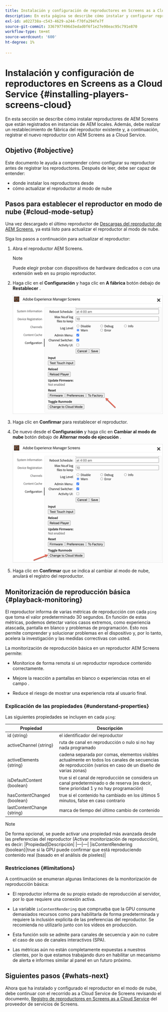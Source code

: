 ```yaml
---
title: Instalación y configuración de reproductores en Screens as a Cloud Service
description: En esta página se describe cómo instalar y configurar reproductores en Screens as a Cloud Service.
exl-id: a022738a-c543-4629-a244-f70fa294fe7f
source-git-commit: 3367977496d3edad0f6f1e27e98eac95c791e870
workflow-type: tm+mt
source-wordcount: '600'
ht-degree: 1%

---
```


# Instalación y configuración de reproductores en Screens as a Cloud Service {#installing-players-screens-cloud}

En esta sección se describe cómo instalar reproductores de AEM Screens que están registrados en instancias de AEM locales. Además, debe realizar un restablecimiento de fábrica del reproductor existente y, a continuación, registrar el nuevo reproductor con AEM Screens as a Cloud Service.

## Objetivo {#objective}

Este documento le ayuda a comprender cómo configurar su reproductor antes de registrar los reproductores. Después de leer, debe ser capaz de entender:

* donde instalar los reproductores desde
* cómo actualizar el reproductor al modo de nube

## Pasos para establecer el reproductor en modo de nube {#cloud-mode-setup}

Una vez descargado el último reproductor de [Descargas del reproductor de AEM Screens](https://download.macromedia.com/screens/), ya está listo para actualizar el reproductor al modo de nube.

Siga los pasos a continuación para actualizar el reproductor:

1. Abra el reproductor AEM Screens.

   >[!NOTE]
   >Puede elegir probar con dispositivos de hardware dedicados o con una extensión web en su propio reproductor.

1. Haga clic en el **Configuración** y haga clic en **A fábrica** botón debajo de **Restablecer** .

   ![image](/help/screens-cloud/assets/player/installplayer-2.png)

1. Haga clic en **Confirmar** para restablecer el reproductor.

1. De nuevo desde el **Configuración** y haga clic en **Cambiar al modo de nube** botón debajo de **Alternar modo de ejecución** .

   ![image](/help/screens-cloud/assets/player/installplayer-1.png)

1. Haga clic en **Confirmar** que se indica al cambiar al modo de nube, anulará el registro del reproductor.

## Monitorización de reproducción básica {#playback-monitoring}

El reproductor informa de varias métricas de reproducción con cada `ping` que toma el valor predeterminado 30 segundos. En función de estas métricas, podemos detectar varios casos extremos, como experiencia atascada, pantalla en blanco y problemas de programación. Esto nos permite comprender y solucionar problemas en el dispositivo y, por lo tanto, acelera la investigación y las medidas correctivas con usted.

La monitorización de reproducción básica en un reproductor AEM Screens permite:

* Monitorice de forma remota si un reproductor reproduce contenido correctamente.

* Mejore la reacción a pantallas en blanco o experiencias rotas en el campo .

* Reduce el riesgo de mostrar una experiencia rota al usuario final.

### Explicación de las propiedades {#understand-properties}

Las siguientes propiedades se incluyen en cada `ping`:

| Propiedad | Descripción |
|---|---|
| id {string} | el identificador del reproductor |
| activeChannel {string} | ruta de canal en reproducción o nulo si no hay nada programado |
| activeElements {string} | cadena separada por comas, elementos visibles actualmente en todos los canales de secuencias de reproducción (varios en caso de un diseño de varias zonas) |
| isDefaultContent {boolean} | true si el canal de reproducción se considera un canal predeterminado o de reserva (es decir, tiene prioridad 1 y no hay programación) |
| hasContentChanged {boolean} | true si el contenido ha cambiado en los últimos 5 minutos, false en caso contrario |
| lastContentChange {string} | marca de tiempo del último cambio de contenido |

>[!NOTE]
>De forma opcional, se puede activar una propiedad más avanzada desde las preferencias del reproductor (Activar monitorización de reproducción), es decir:
>|Propiedad|Descripción|
>|—|—|
>|isContentRendering {boolean}|true si la GPU puede confirmar que está reproduciendo contenido real (basado en el análisis de píxeles)|

### Restricciones     {#limitations}

A continuación se enumeran algunas limitaciones de la monitorización de reproducción básica:

* El reproductor informa de su propio estado de reproducción al servidor, por lo que requiere una conexión activa.

* La variable `isContentRendering` que comprueba que la GPU consume demasiados recursos como para habilitarla de forma predeterminada y requiere la inclusión explícita de las preferencias del reproductor. Se recomienda no utilizarlo junto con los vídeos en producción.

* Esta función solo se admite para canales de secuencia y aún no cubre el caso de uso de canales interactivos (SPA).

* Las métricas aún no están completamente expuestas a nuestros clientes, por lo que estamos trabajando duro en habilitar un mecanismo de alerta e informes similar al panel en un futuro próximo.

## Siguientes pasos {#whats-next}

Ahora que ha instalado y configurado el reproductor en el modo de nube, debe continuar con el recorrido as a Cloud Service de Screens revisando el documento, [Registro de reproductores en Screens as a Cloud Service](/help/screens-cloud/managing-players-registration/registering-players-screens-cloud.md) del proveedor de servicios de Screens.
